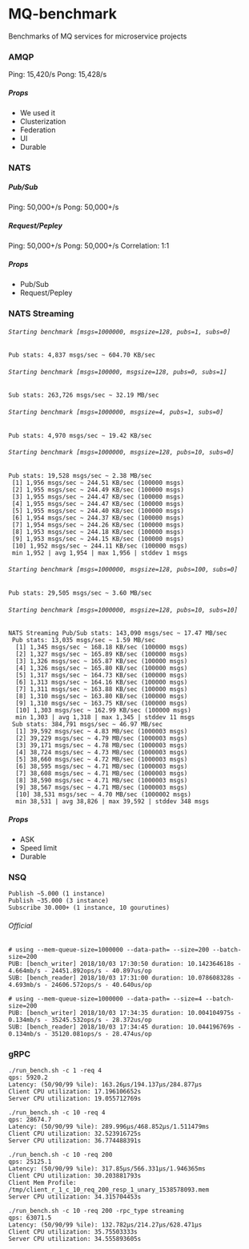 # MQ-benchmark

Benchmarks of MQ services for microservice projects


### AMQP

Ping: 15,420/s
Pong: 15,428/s

##### Props

+ We used it
+ Clusterization
+ Federation
+ UI
+ Durable

### NATS

##### Pub/Sub

Ping: 50,000+/s
Pong: 50,000+/s

##### Request/Pepley

Ping: 50,000+/s
Pong: 50,000+/s
Correlation: 1:1

##### Props

+ Pub/Sub
+ Request/Pepley

### NATS Streaming

###### `Starting benchmark [msgs=1000000, msgsize=128, pubs=1, subs=0]`

```
Pub stats: 4,837 msgs/sec ~ 604.70 KB/sec
```

###### `Starting benchmark [msgs=100000, msgsize=128, pubs=0, subs=1]`

```
Sub stats: 263,726 msgs/sec ~ 32.19 MB/sec
```

###### `Starting benchmark [msgs=1000000, msgsize=4, pubs=1, subs=0]`

```
Pub stats: 4,970 msgs/sec ~ 19.42 KB/sec
```

###### `Starting benchmark [msgs=1000000, msgsize=128, pubs=10, subs=0]`

```
Pub stats: 19,528 msgs/sec ~ 2.38 MB/sec
 [1] 1,956 msgs/sec ~ 244.51 KB/sec (100000 msgs)
 [2] 1,955 msgs/sec ~ 244.49 KB/sec (100000 msgs)
 [3] 1,955 msgs/sec ~ 244.47 KB/sec (100000 msgs)
 [4] 1,955 msgs/sec ~ 244.47 KB/sec (100000 msgs)
 [5] 1,955 msgs/sec ~ 244.40 KB/sec (100000 msgs)
 [6] 1,954 msgs/sec ~ 244.37 KB/sec (100000 msgs)
 [7] 1,954 msgs/sec ~ 244.26 KB/sec (100000 msgs)
 [8] 1,953 msgs/sec ~ 244.18 KB/sec (100000 msgs)
 [9] 1,953 msgs/sec ~ 244.15 KB/sec (100000 msgs)
 [10] 1,952 msgs/sec ~ 244.11 KB/sec (100000 msgs)
 min 1,952 | avg 1,954 | max 1,956 | stddev 1 msgs
```

###### `Starting benchmark [msgs=1000000, msgsize=128, pubs=100, subs=0]`

```
Pub stats: 29,505 msgs/sec ~ 3.60 MB/sec
```

###### `Starting benchmark [msgs=1000000, msgsize=128, pubs=10, subs=10]`

```
NATS Streaming Pub/Sub stats: 143,090 msgs/sec ~ 17.47 MB/sec
 Pub stats: 13,035 msgs/sec ~ 1.59 MB/sec
  [1] 1,345 msgs/sec ~ 168.18 KB/sec (100000 msgs)
  [2] 1,327 msgs/sec ~ 165.89 KB/sec (100000 msgs)
  [3] 1,326 msgs/sec ~ 165.87 KB/sec (100000 msgs)
  [4] 1,326 msgs/sec ~ 165.80 KB/sec (100000 msgs)
  [5] 1,317 msgs/sec ~ 164.73 KB/sec (100000 msgs)
  [6] 1,313 msgs/sec ~ 164.16 KB/sec (100000 msgs)
  [7] 1,311 msgs/sec ~ 163.88 KB/sec (100000 msgs)
  [8] 1,310 msgs/sec ~ 163.80 KB/sec (100000 msgs)
  [9] 1,310 msgs/sec ~ 163.75 KB/sec (100000 msgs)
  [10] 1,303 msgs/sec ~ 162.99 KB/sec (100000 msgs)
  min 1,303 | avg 1,318 | max 1,345 | stddev 11 msgs
 Sub stats: 384,791 msgs/sec ~ 46.97 MB/sec
  [1] 39,592 msgs/sec ~ 4.83 MB/sec (1000003 msgs)
  [2] 39,229 msgs/sec ~ 4.79 MB/sec (1000003 msgs)
  [3] 39,171 msgs/sec ~ 4.78 MB/sec (1000003 msgs)
  [4] 38,724 msgs/sec ~ 4.73 MB/sec (1000003 msgs)
  [5] 38,660 msgs/sec ~ 4.72 MB/sec (1000003 msgs)
  [6] 38,595 msgs/sec ~ 4.71 MB/sec (1000003 msgs)
  [7] 38,608 msgs/sec ~ 4.71 MB/sec (1000003 msgs)
  [8] 38,590 msgs/sec ~ 4.71 MB/sec (1000003 msgs)
  [9] 38,567 msgs/sec ~ 4.71 MB/sec (1000003 msgs)
  [10] 38,531 msgs/sec ~ 4.70 MB/sec (1000002 msgs)
  min 38,531 | avg 38,826 | max 39,592 | stddev 348 msgs
```

##### Props

+ ASK
+ Speed limit
+ Durable

### NSQ

```
Publish ~5.000 (1 instance)
Publish ~35.000 (3 instance)
Subscribe 30.000+ (1 instance, 10 gourutines)
```

###### Official

```
# using --mem-queue-size=1000000 --data-path= --size=200 --batch-size=200
PUB: [bench_writer] 2018/10/03 17:30:50 duration: 10.142364618s - 4.664mb/s - 24451.892ops/s - 40.897us/op
SUB: [bench_reader] 2018/10/03 17:31:00 duration: 10.078608328s - 4.693mb/s - 24606.572ops/s - 40.640us/op
```

```
# using --mem-queue-size=1000000 --data-path= --size=4 --batch-size=200
PUB: [bench_writer] 2018/10/03 17:34:35 duration: 10.004104975s - 0.134mb/s - 35245.532ops/s - 28.372us/op
SUB: [bench_reader] 2018/10/03 17:34:45 duration: 10.044196769s - 0.134mb/s - 35120.081ops/s - 28.474us/op
```

### gRPC

```
./run_bench.sh -c 1 -req 4
qps: 5920.2
Latency: (50/90/99 %ile): 163.26µs/194.137µs/284.877µs
Client CPU utilization: 17.196106652s
Server CPU utilization: 19.055712769s
```

```
./run_bench.sh -c 10 -req 4
qps: 28674.7
Latency: (50/90/99 %ile): 289.996µs/468.852µs/1.511479ms
Client CPU utilization: 32.523916725s
Server CPU utilization: 36.774488391s
```

```
./run_bench.sh -c 10 -req 200
qps: 25125.1
Latency: (50/90/99 %ile): 317.85µs/566.331µs/1.946365ms
Client CPU utilization: 30.203881793s
Client Mem Profile: /tmp/client_r_1_c_10_req_200_resp_1_unary_1538578093.mem
Server CPU utilization: 34.315704453s
```

```
./run_bench.sh -c 10 -req 200 -rpc_type streaming
qps: 63071.5
Latency: (50/90/99 %ile): 132.782µs/214.27µs/628.471µs
Client CPU utilization: 35.75503333s
Server CPU utilization: 34.555893605s
```